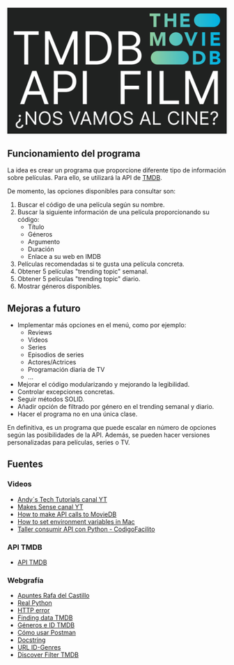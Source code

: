  ![LOGO](./header.jpg)

## Funcionamiento del programa
La idea es crear un programa que proporcione diferente tipo de información sobre películas. Para ello, se utilizará la API de [TMDB](https://www.themoviedb.org/documentation/api).

De momento, las opciones disponibles para consultar son:  
1. Buscar el código de una película según su nombre.
2. Buscar la siguiente información de una película proporcionando su código:
   - Título
   - Géneros
   - Argumento
   - Duración
   - Enlace a su web en IMDB
3. Películas recomendadas si te gusta una película concreta.
4. Obtener 5 películas "trending topic" semanal.
5. Obtener 5 películas "trending topic" diario.
6. Mostrar géneros disponibles. 

## Mejoras a futuro  
- Implementar más opciones en el menú, como por ejemplo:
  - Reviews
  - Videos
  - Series
  - Episodios de series
  - Actores/Actrices
  - Programación diaria de TV
  - ...
- Mejorar el código modularizando y mejorando la legibilidad.
- Controlar excepciones concretas.
- Seguir métodos SOLID.
- Añadir opción de filtrado por género en el trending semanal y diario.
- Hacer el programa no en una única clase.

 En definitiva, es un programa que puede escalar en número de opciones según las posibilidades de la API. Además, se pueden hacer versiones personalizadas para películas, series o TV.


 ## Fuentes

 ### Videos
- [Andy´s Tech Tutorials canal YT](https://www.youtube.com/watch?v=FlFyrOEz2S4&t=151s&ab_channel=Andy%27sTechTutorials)
- [Makes Sense canal YT](https://www.youtube.com/watch?v=vlenVDbJKsA&ab_channel=makessense)
- [How to make API calls to MovieDB](https://www.youtube.com/watch?v=WSvRFYPQyko&t=1057s&ab_channel=makessense)
- [How to set environment variables in Mac](https://www.youtube.com/watch?v=-cASjkF94dc&ab_channel=MacOSXTutorialsandAppreviewsfromHowTech)
- [Taller consumir API con Python - CodigoFacilito](https://www.youtube.com/watch?v=12NPmrdoKKs&t=4s&ab_channel=codigofacilito)

### API TMDB
 - [API TMDB](https://developer.themoviedb.org/reference/intro/getting-started)


### Webgrafía
 - [Apuntes Rafa del Castillo](https://github.com/rdelcastillo/DAW-Python/blob/master/notebooks/5.1%20Rest%20Api%20en%20Python.ipynb)
 - [Real Python](https://realpython.com/api-integration-in-python/)
 - [HTTP error](https://developer.mozilla.org/en-US/docs/Web/HTTP/Status#client_error_responses)
 - [Finding data TMDB](https://developer.themoviedb.org/docs/finding-data)
 - [Géneros e ID TMDB](https://www.themoviedb.org/talk/5daf6eb0ae36680011d7e6ee)
- [Cómo usar Postman](https://desarrolloweb.com/articulos/como-usar-postman-probar-api)
- [Docstring](https://pywombat.com/articles/docstring-python)
- [URL ID-Genres](https://www.themoviedb.org/talk/635968b34a4bf6007c5997f3)
- [Discover Filter TMDB](https://developer.themoviedb.org/reference/discover-movie)